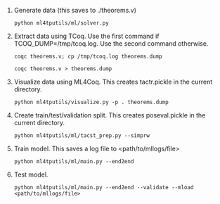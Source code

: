 1. Generate data (this saves to ./theorems.v)
    ```
    python ml4tputils/ml/solver.py
    ```

2. Extract data using TCoq. Use the first command if TCOQ_DUMP=/tmp/tcoq.log. Use the second command otherwise.
    ```
    coqc theorems.v; cp /tmp/tcoq.log theorems.dump
    ```
    
    ```
    coqc theorems.v > theorems.dump
    ```

3. Visualize data using ML4Coq. This creates tactr.pickle in the current directory.

    ```
    python ml4tputils/visualize.py -p . theorems.dump
    ```

4. Create train/test/validation split. This creates poseval.pickle in the current directory.

    ```
    python ml4tputils/ml/tacst_prep.py --simprw
    ```

5. Train model. This saves a log file to <path/to/mllogs/file>

    ```
    python ml4tputils/ml/main.py --end2end
    ```

6. Test model.

    ```
    python ml4tputils/ml/main.py --end2end --validate --mload <path/to/mllogs/file>
    ```

